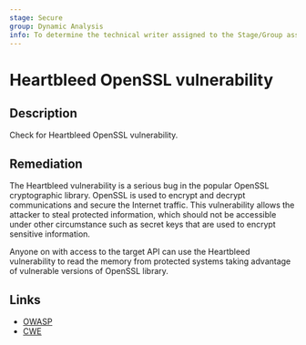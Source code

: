 ```yaml
---
stage: Secure
group: Dynamic Analysis
info: To determine the technical writer assigned to the Stage/Group associated with this page, see https://handbook.gitlab.com/handbook/product/ux/technical-writing/#assignments
---
```


# Heartbleed OpenSSL vulnerability

## Description

Check for Heartbleed OpenSSL vulnerability.

## Remediation

The Heartbleed vulnerability is a serious bug in the popular OpenSSL cryptographic library. OpenSSL is used to encrypt and decrypt communications and secure the Internet traffic. This vulnerability allows the attacker to steal protected information, which should not be accessible under other circumstance such as secret keys that are used to encrypt sensitive information.

Anyone on with access to the target API can use the Heartbleed vulnerability to read the memory from protected systems taking advantage of vulnerable versions of OpenSSL library.

## Links

- [OWASP](https://owasp.org/Top10/A06_2021-Vulnerable_and_Outdated_Components)
- [CWE](https://cwe.mitre.org/data/definitions/119.html)
